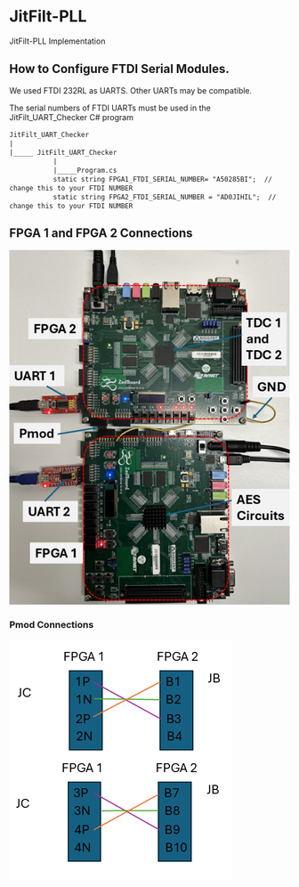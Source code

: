 # JitFilt-PLL
 JitFilt-PLL Implementation


## How to Configure FTDI Serial Modules. 
We used FTDI 232RL as UARTS. Other UARTs may be compatible. 

The serial numbers of FTDI UARTs must be used in the JitFilt_UART_Checker C# program

	JitFilt_UART_Checker
	|
    |_____ JitFilt_UART_Checker 
               |
               |_____Program.cs               
			   static string FPGA1_FTDI_SERIAL_NUMBER= "A50285BI";  // change this to your FTDI NUMBER
	  		   static string FPGA2_FTDI_SERIAL_NUMBER = "AD0JIHIL";  // change this to your FTDI NUMBER
							


## FPGA 1 and FPGA 2 Connections

![FPGA conenctions](./readme-images/FPGA_Figure.png)
 
### Pmod Connections 

![FPGA Pmod conenctions](./readme-images/FPGA_connections.png)
